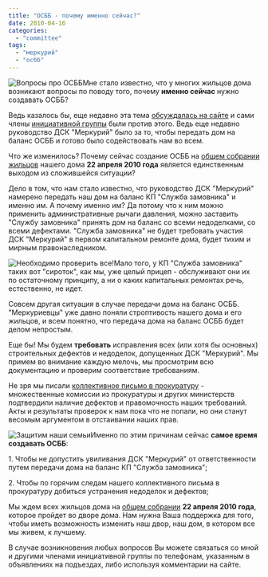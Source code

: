 ```yaml
---
title: "ОСББ - почему именно сейчас?"
date: 2010-04-16
categories: 
  - "committee"
tags: 
  - "меркурий"
  - "осбб"
---
```


![Вопросы про ОСББ](http://shevchenko4a.brovary.org/wp-content/uploads/2010/04/vopros.jpg "Вопросы про ОСББ")Мне стало известно, что у многих жильцов дома возникают вопросы по поводу того, почему **именно сейчас** нужно создавать ОСББ?

Ведь казалось бы, еще недавно эта тема [обсуждалась на сайте](http://shevchenko4a.brovary.org/osbb/) и сами члены [инициативной группы](http://shevchenko4a.brovary.org/osbb-sozdanie-initsiativnoy-gruppy/) были против этого. Ведь еще недавно руководство ДСК "Меркурий" было за то, чтобы передать дом на баланс ОСББ и готово было содействовать нам во всем.

Что же изменилось? Почему сейчас создание ОСББ на [общем собрании жильцов](http://shevchenko4a.brovary.org/osbb-obshchee-sobranie-zhiltsov/) нашего дома **22 апреля 2010 года** является единственным выходом из сложившейся ситуации?

Дело в том, что нам стало известно, что руководство ДСК "Меркурий" намерено передать наш дом на баланс КП "Служба замовника" и именно им. А почему именно им? Да потому что к ним можно <!--more-->применить административные рычаги давления, можно заставить "Службу замовника" принять дом на баланс со всеми недоделками, со всеми дефектами. "Служба замовника" не будет требовать участия ДСК "Меркурий" в первом капитальном ремонте дома, будет тихим и мирным правонаследником.

![Необходимо проверить все!](http://shevchenko4a.brovary.org/wp-content/uploads/2010/04/17035-Lime-Green-Man-Kneeling-On-One-Knee-To-Look-Closer-At-Something-While-Inspecting-Or-Investigating-Clipart-Illustration.jpg "Необходимо проверить все!")Мало того, у КП "Служба замовника" таких вот "сироток", как мы, уже целый прицеп - обслуживают они их по остаточному принципу, а ни о каких капитальных ремонтах речь, естественно, не идет.

Совсем другая ситуация в случае передачи дома на баланс ОСББ. "Меркуриевцы" уже давно поняли строптивость нашего дома и его жильцов, и всем понятно, что передача дома на баланс ОСББ будет делом непростым.

Еще бы! Мы будем **требовать** исправления всех (или хотя бы основных) строительных дефектов и недоделок, допущенных ДСК "Меркурий". Мы примем во внимание каждую мелочь, мы просмотрим всю документацию и проверим соответствие требованиям.

Не зря мы писали [коллективное письмо в прокуратуру](http://shevchenko4a.brovary.org/kolektyvne-zvernennya-official-text/) - множественные комиссии из прокуратуры и других министерств подтвердили наличие дефектов и правомочность наших требований. Акты и результаты проверок к нам пока что не попали, но они станут весомым аргументом в отстаивании наших прав.

![Защитим наши семьи](http://shevchenko4a.brovary.org/wp-content/uploads/2010/04/24266-Clipart-Illustration-Of-A-Lime-Green-Family-Man-A-Father-Hugging-His-Wife-And-Two-Children.jpg "Защитим наши семьи")Именно по этим причинам сейчас **самое время создавать ОСББ**:

1\. Чтобы не допустить увиливания ДСК "Меркурий" от ответственности путем передачи дома на баланс КП "Служба замовника";

2\. Чтобы по горячим следам нашего коллективного письма в прокуратуру добиться устранения недоделок и дефектов;

Мы ждем всех жильцов дома на [общем собрании](http://shevchenko4a.brovary.org/osbb-obshchee-sobranie-zhiltsov/) **22 апреля 2010 года**, которое пройдет во дворе дома. Нам нужна Ваша поддержка для того, чтобы иметь возможность изменить наш двор, наш дом, в котором все мы живем, к лучшему.

В случае возникновения любых вопросов Вы можете связаться со мной и другими членами инициативной группы по телефонам, указанным в объявлениях на подъездах, либо используя комментарии на сайте.
